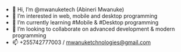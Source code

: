 - 👋 Hi, I’m @mwanuketech (Abineri Mwanuke)
- 👀 I’m interested in web, mobile and desktop programming
- 🌱 I’m currently learning #Mobile & #Desktop programming
- 💞️ I’m looking to collaborate on advanced development & modern programming
- 📫 +255742777003 / mwanuketchnologies@gmail.com

<!---
mwanuketech/mwanuketech is a ✨ special ✨ repository because its `README.md` (this file) appears on your GitHub profile.
You can click the Preview link to take a look at your changes.
--->
